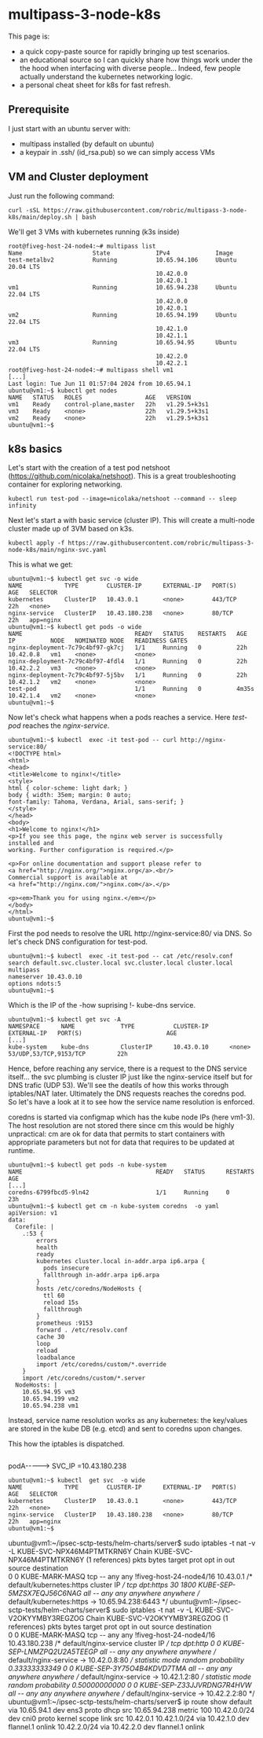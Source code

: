 # multipass-3-node-k8s

This page is:
- a quick copy-paste source for rapidly bringing up test scenarios.
- an educational source so I can quickly share how things work under the the hood when interfacing with diverse people... Indeed, few people actually understand the kubernetes networking logic.
- a personal cheat sheet for k8s for fast refresh.

## Prerequisite

I just start with an ubuntu server with:
- multipass installed (by default on ubuntu)
- a keypair in .ssh/ (id_rsa.pub) so we can simply access VMs

## VM and Cluster deployment 

Just run the following command:
```
curl -sSL https://raw.githubusercontent.com/robric/multipass-3-node-k8s/main/deploy.sh | bash
```
We'll get 3 VMs with kubernetes running (k3s inside)
```console
root@fiveg-host-24-node4:~# multipass list 
Name                    State             IPv4             Image
test-metalbv2           Running           10.65.94.106     Ubuntu 20.04 LTS
                                          10.42.0.0
                                          10.42.0.1
vm1                     Running           10.65.94.238     Ubuntu 22.04 LTS
                                          10.42.0.0
                                          10.42.0.1
vm2                     Running           10.65.94.199     Ubuntu 22.04 LTS
                                          10.42.1.0
                                          10.42.1.1
vm3                     Running           10.65.94.95      Ubuntu 22.04 LTS
                                          10.42.2.0
                                          10.42.2.1
root@fiveg-host-24-node4:~# multipass shell vm1
[...]
Last login: Tue Jun 11 01:57:04 2024 from 10.65.94.1
ubuntu@vm1:~$ kubectl get nodes
NAME   STATUS   ROLES                  AGE   VERSION
vm1    Ready    control-plane,master   22h   v1.29.5+k3s1
vm3    Ready    <none>                 22h   v1.29.5+k3s1
vm2    Ready    <none>                 22h   v1.29.5+k3s1
ubuntu@vm1:~$ 
```

## k8s basics

Let's start with the creation of a test pod netshoot (https://github.com/nicolaka/netshoot). This is a great troubleshooting container for exploring networking.
```
kubectl run test-pod --image=nicolaka/netshoot --command -- sleep infinity
```

Next let's start a with basic service (cluster IP). This will create a multi-node cluster made up of 3VM based on k3s. 

```
kubectl apply -f https://raw.githubusercontent.com/robric/multipass-3-node-k8s/main/nginx-svc.yaml
```

This is what we get:

```console
ubuntu@vm1:~$ kubectl get svc -o wide
NAME            TYPE        CLUSTER-IP      EXTERNAL-IP   PORT(S)   AGE   SELECTOR
kubernetes      ClusterIP   10.43.0.1       <none>        443/TCP   22h   <none>
nginx-service   ClusterIP   10.43.180.238   <none>        80/TCP    22h   app=nginx
ubuntu@vm1:~$ kubectl get pods -o wide
NAME                                READY   STATUS    RESTARTS   AGE     IP          NODE   NOMINATED NODE   READINESS GATES
nginx-deployment-7c79c4bf97-gk7cj   1/1     Running   0          22h     10.42.0.8   vm1    <none>           <none>
nginx-deployment-7c79c4bf97-4fdl4   1/1     Running   0          22h     10.42.2.2   vm3    <none>           <none>
nginx-deployment-7c79c4bf97-5j5bv   1/1     Running   0          22h     10.42.1.2   vm2    <none>           <none>
test-pod                            1/1     Running   0          4m35s   10.42.1.4   vm2    <none>           <none>
ubuntu@vm1:~$
```
Now let's check what happens when a pods reaches a service. Here *test-pod* reaches the *nginx-service*.

```console
ubuntu@vm1:~$ kubectl  exec -it test-pod -- curl http://nginx-service:80/
<!DOCTYPE html>
<html>
<head>
<title>Welcome to nginx!</title>
<style>
html { color-scheme: light dark; }
body { width: 35em; margin: 0 auto;
font-family: Tahoma, Verdana, Arial, sans-serif; }
</style>
</head>
<body>
<h1>Welcome to nginx!</h1>
<p>If you see this page, the nginx web server is successfully installed and
working. Further configuration is required.</p>

<p>For online documentation and support please refer to
<a href="http://nginx.org/">nginx.org</a>.<br/>
Commercial support is available at
<a href="http://nginx.com/">nginx.com</a>.</p>

<p><em>Thank you for using nginx.</em></p>
</body>
</html>
ubuntu@vm1:~$ 
```
First the pod needs to resolve the URL http://nginx-service:80/ via DNS. So let's check DNS configuration for test-pod.  
```console
ubuntu@vm1:~$ kubectl  exec -it test-pod -- cat /etc/resolv.conf
search default.svc.cluster.local svc.cluster.local cluster.local multipass
nameserver 10.43.0.10
options ndots:5
ubuntu@vm1:~$
```
Which is the IP of the -how suprising !- kube-dns service. 
```
ubuntu@vm1:~$ kubectl get svc -A
NAMESPACE      NAME             TYPE           CLUSTER-IP      EXTERNAL-IP   PORT(S)                        AGE
[...]
kube-system    kube-dns         ClusterIP      10.43.0.10      <none>        53/UDP,53/TCP,9153/TCP         22h
```
Hence, before reaching any service, there is a request to the DNS service itself... the svc plumbing is cluster IP just like the nginx-service itself but for DNS trafic (UDP 53). We'll see the deatils of how this works through iptables/NAT later. Ultimately the DNS requests reaches the coredns pod. So let's have a look at it to see how the service name resolution is enforced.

coredns is started via configmap which has the kube node IPs (here vm1-3). The host resolution are not stored there since cm this would be highly unpractical: cm are ok for data that permits to start containers with appropriate parameters but not for data that requires to be updated at runtime.

```console
ubuntu@vm1:~$ kubectl get pods -n kube-system 
NAME                                      READY   STATUS      RESTARTS   AGE
[...]
coredns-6799fbcd5-9ln42                   1/1     Running     0          23h
ubuntu@vm1:~$ kubectl get cm -n kube-system coredns  -o yaml
apiVersion: v1
data:
  Corefile: |
    .:53 {
        errors
        health
        ready
        kubernetes cluster.local in-addr.arpa ip6.arpa {
          pods insecure
          fallthrough in-addr.arpa ip6.arpa
        }
        hosts /etc/coredns/NodeHosts {
          ttl 60
          reload 15s
          fallthrough
        }
        prometheus :9153
        forward . /etc/resolv.conf
        cache 30
        loop
        reload
        loadbalance
        import /etc/coredns/custom/*.override
    }
    import /etc/coredns/custom/*.server
  NodeHosts: |
    10.65.94.95 vm3
    10.65.94.199 vm2
    10.65.94.238 vm1
```
Instead, service name resolution works as any kubernetes: the key/values are stored in the kube DB (e.g. etcd) and sent to coredns upon changes.

This how the iptables is dispatched.

```
```

podA-----> SVC_IP =10.43.180.238 
```
ubuntu@vm1:~$ kubectl  get svc  -o wide
NAME            TYPE        CLUSTER-IP      EXTERNAL-IP   PORT(S)   AGE   SELECTOR
kubernetes      ClusterIP   10.43.0.1       <none>        443/TCP   22h   <none>
nginx-service   ClusterIP   10.43.180.238   <none>        80/TCP    22h   app=nginx
ubuntu@vm1:~$
```
ubuntu@vm1:~/ipsec-sctp-tests/helm-charts/server$ sudo iptables -t nat -v -L KUBE-SVC-NPX46M4PTMTKRN6Y
Chain KUBE-SVC-NPX46M4PTMTKRN6Y (1 references)
 pkts bytes target     prot opt in     out     source               destination         
    0     0 KUBE-MARK-MASQ  tcp  --  any    any    !fiveg-host-24-node4/16  10.43.0.1            /* default/kubernetes:https cluster IP */ tcp dpt:https
   30  1800 KUBE-SEP-5MZSX7EQJ56C6NAG  all  --  any    any     anywhere             anywhere             /* default/kubernetes:https -> 10.65.94.238:6443 */
ubuntu@vm1:~/ipsec-sctp-tests/helm-charts/server$ sudo iptables -t nat -v -L KUBE-SVC-V2OKYYMBY3REGZOG
Chain KUBE-SVC-V2OKYYMBY3REGZOG (1 references)
 pkts bytes target     prot opt in     out     source               destination         
    0     0 KUBE-MARK-MASQ  tcp  --  any    any    !fiveg-host-24-node4/16  10.43.180.238        /* default/nginx-service cluster IP */ tcp dpt:http
    0     0 KUBE-SEP-LNMZPQ2U2A5TEEGP  all  --  any    any     anywhere             anywhere             /* default/nginx-service -> 10.42.0.8:80 */ statistic mode random probability 0.33333333349
    0     0 KUBE-SEP-3Y75O4B4KDVD7TMA  all  --  any    any     anywhere             anywhere             /* default/nginx-service -> 10.42.1.2:80 */ statistic mode random probability 0.50000000000
    0     0 KUBE-SEP-Z33JJVRDNG7R4HVW  all  --  any    any     anywhere             anywhere             /* default/nginx-service -> 10.42.2.2:80 */
ubuntu@vm1:~/ipsec-sctp-tests/helm-charts/server$ ip route show
default via 10.65.94.1 dev ens3 proto dhcp src 10.65.94.238 metric 100 
10.42.0.0/24 dev cni0 proto kernel scope link src 10.42.0.1 
10.42.1.0/24 via 10.42.1.0 dev flannel.1 onlink 
10.42.2.0/24 via 10.42.2.0 dev flannel.1 onlink
```
